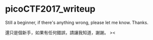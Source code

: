 # picoCTF2017_writeup

Still a beginner, if there's anything wrong, please let me know. Thanks.
<br  />  

還只是個新手，如果有任何錯誤，請讓我知道，謝謝。 ><
